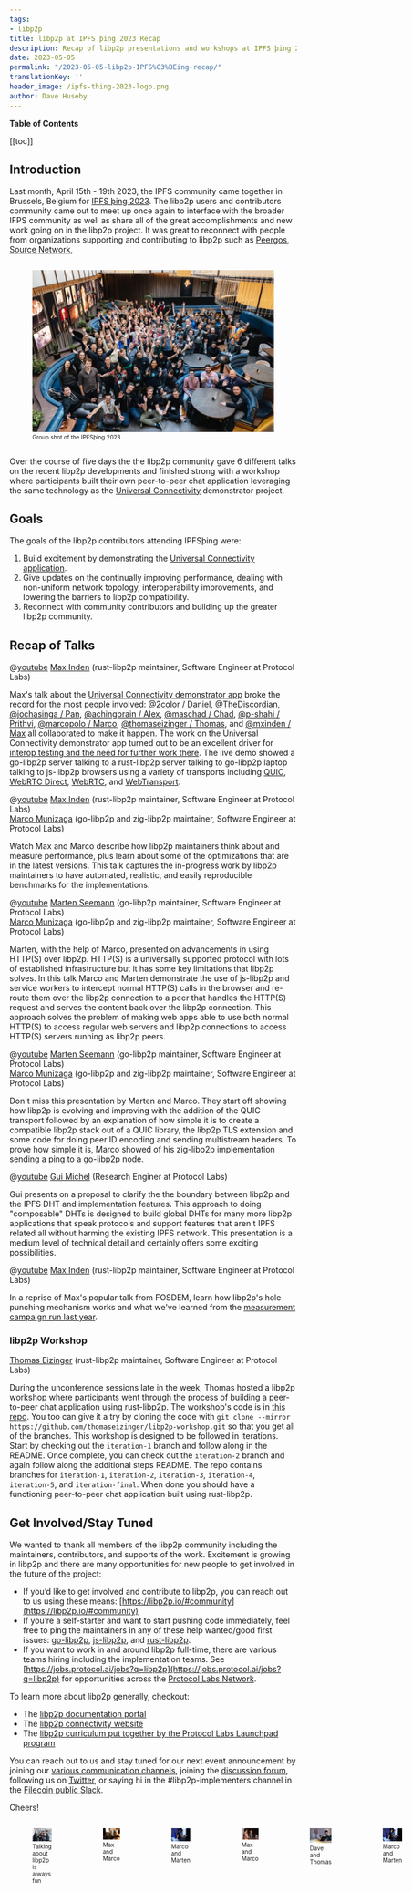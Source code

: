 ```yaml
---
tags:
- libp2p
title: libp2p at IPFS þing 2023 Recap
description: Recap of libp2p presentations and workshops at IPFS þing 2023
date: 2023-05-05
permalink: "/2023-05-05-libp2p-IPFS%C3%BEing-recap/"
translationKey: ''
header_image: /ipfs-thing-2023-logo.png
author: Dave Huseby
---
```


**Table of Contents**

[[toc]]

## Introduction

Last month, April 15th - 19th 2023, the IPFS community came together in Brussels, Belgium for [IPFS þing 2023](https://blog.ipfs.tech/2023-ipfs-thing-recap/). The libp2p users and contributors community came out to meet up once again to interface with the broader IFPS community as well as share all of the great accomplishments and new work going on in the libp2p project. It was great to reconnect with people from organizations supporting and contributing to libp2p such as [Peergos](https://peergos.org/), [Source Network](https://source.network/), 

<div class="container" style="display:flex; column-gap:10px;">
    <figure>
        <img src="../assets/ipfs-thing-2023-03.jpg"  width="100%">
        <figcaption style="font-size:x-small;">Group shot of the IPFSþing 2023</a>
        </figcaption>
    </figure>
</div>

Over the course of five days the the libp2p community gave 6 different talks on the recent libp2p developments and finished strong with a workshop where participants built their own peer-to-peer chat application leveraging the same technology as the [Universal Connectivity](https://github.com/libp2p/universal-connectivity) demonstrator project.

## Goals

The goals of the libp2p contributors attending IPFSþing were:

1. Build excitement by demonstrating the [Universal Connectivity application](https://github.com/libp2p/universal-connectivity).
2. Give updates on the continually improving performance, dealing with non-uniform network topology, interoperability improvements, and lowering the barriers to libp2p compatibility.
3. Reconnect with community contributors and building up the greater libp2p community.

## Recap of Talks

@[youtube](4v-iIB0C9_8)
[Max Inden](https://github.com/mxinden) (rust-libp2p maintainer, Software Engineer at Protocol Labs)

Max's talk about the [Universal Connectivity demonstrator app](https://github.com/libp2p/universal-connectivity) broke the record for the most people involved: [@2color / Daniel](https://github.com/2color), [@TheDiscordian](https://github.com/TheDiscordian), [@jochasinga / Pan](https://github.com/jochasinga), [@achingbrain / Alex](https://github.com/achingbrain), [@maschad / Chad](https://github.com/maschad), [@p-shahi / Prithvi](https://github.com/p-shahi), [@marcopolo / Marco](https://github.com/marcopolo), [@thomaseizinger / Thomas](https://github.com/thomaseizinger), and [@mxinden / Max](https://github.com/mxinden) all collaborated to make it happen. The work on the Universal Connectivity demonstrator app turned out to be an excellent driver for [interop testing and the need for further work there](https://github.com/libp2p/test-plans). The live demo showed a go-libp2p server talking to a rust-libp2p server talking to go-libp2p laptop talking to js-libp2p browsers using a variety of transports including [QUIC](https://github.com/libp2p/specs/tree/master/quic), [WebRTC Direct](https://github.com/libp2p/specs/blob/master/webrtc/webrtc-direct.md), [WebRTC](https://github.com/libp2p/specs/blob/master/webrtc/webrtc.md), and [WebTransport](https://github.com/libp2p/specs/tree/master/webtransport).

@[youtube](2h9jth3nvJw)
[Max Inden](https://github.com/mxinden) (rust-libp2p maintainer, Software Engineer at Protocol Labs)<br>
[Marco Munizaga](https://github.com/marcopolo) (go-libp2p and zig-libp2p maintainer, Software Engineer at Protocol Labs)

Watch Max and Marco describe how libp2p maintainers think about and measure performance, plus learn about some of the optimizations that are in the latest versions. This talk captures the in-progress work by libp2p maintainers to have automated, realistic, and easily reproducible benchmarks for the implementations.

@[youtube](Ixyo1G2tJZE)
[Marten Seemann](https://github.com/marten-seemann) (go-libp2p maintainer, Software Engineer at Protocol Labs)<br>
[Marco Munizaga](https://github.com/marcopolo) (go-libp2p and zig-libp2p maintainer, Software Engineer at Protocol Labs)

Marten, with the help of Marco, presented on advancements in using HTTP(S) over libp2p. HTTP(S) is a universally supported protocol with lots of established infrastructure but it has some key limitations that libp2p solves. In this talk Marco and Marten demonstrate the use of js-libp2p and service workers to intercept normal HTTP(S) calls in the browser and re-route them over the libp2p connection to a peer that handles the HTTP(S) request and serves the content back over the libp2p connection. This approach solves the problem of making web apps able to use both normal HTTP(S) to access regular web servers and libp2p connections to access HTTP(S) servers running as libp2p peers.

@[youtube](aDHymXQJ4bs)
[Marten Seemann](https://github.com/marten-seemann) (go-libp2p maintainer, Software Engineer at Protocol Labs)<br>
[Marco Munizaga](https://github.com/marcopolo) (go-libp2p and zig-libp2p maintainer, Software Engineer at Protocol Labs)

Don't miss this presentation by Marten and Marco. They start off showing how libp2p is evolving and improving with the addition of the QUIC transport followed by an explanation of how simple it is to create a compatible libp2p stack out of a QUIC library, the libp2p TLS extension and some code for doing peer ID encoding and sending multistream headers. To prove how simple it is, Marco showed of his zig-libp2p implementation sending a ping to a go-libp2p node.

@[youtube](OHrtv1jz2Jc)
[Gui Michel](https://github.com/guillaumemichel) (Research Enginer at Protocol Labs)

Gui presents on a proposal to clarify the the boundary between libp2p and the IPFS DHT and implementation features. This approach to doing "composable" DHTs is designed to build global DHTs for many more libp2p applications that speak protocols and support features that aren't IPFS related all without harming the existing IPFS network. This presentation is a medium level of technical detail and certainly offers some exciting possibilities.

@[youtube](R-ToBsdlEk4)
[Max Inden](https://github.com/mxinden) (rust-libp2p maintainer, Software Engineer at Protocol Labs)

In a reprise of Max's popular talk from FOSDEM, learn how libp2p's hole punching mechanism works and what we've learned from the [measurement campaign run last year](https://discuss.libp2p.io/t/decentralized-nat-hole-punching-measurement-campaign/1616).

### libp2p Workshop
[Thomas Eizinger](https://github.com/thomaseizinger) (rust-libp2p maintainer, Software Engineer at Protocol Labs)

During the unconference sessions late in the week, Thomas hosted a libp2p workshop where participants went through the process of building a peer-to-peer chat application using rust-libp2p. The workshop's code is in [this repo](https://github.com/thomaseizinger/libp2p-workshop.git). You too can give it a try by cloning the code with `git clone --mirror https://github.com/thomaseizinger/libp2p-workshop.git` so that you get all of the branches. This workshop is designed to be followed in iterations. Start by checking out the `iteration-1` branch and follow along in the README. Once complete, you can check out the `iteration-2` branch and again follow along the additional steps README. The repo contains branches for `iteration-1`, `iteration-2`, `iteration-3`, `iteration-4`, `iteration-5`, and `iteration-final`. When done you should have a functioning peer-to-peer chat application built using rust-libp2p.

## Get Involved/Stay Tuned

We wanted to thank all members of the libp2p community including the maintainers, contributors, and supports of the work. Excitement is growing in libp2p and there are many opportunities for new people to get involved in the future of the project:

- If you’d like to get involved and contribute to libp2p, you can reach out to us using these means: [https://libp2p.io/#community](https://libp2p.io/#community)
- If you’re a self-starter and want to start pushing code immediately, feel free to ping the maintainers in any of these help wanted/good first issues: [go-libp2p](https://github.com/libp2p/go-libp2p/issues?q=is%3Aopen+is%3Aissue+label%3A%22good+first+issue%22), [js-libp2p](https://github.com/libp2p/js-libp2p/issues?q=is%3Aopen+is%3Aissue+label%3A%22good+first+issue%22), and [rust-libp2p](https://github.com/libp2p/rust-libp2p/issues?q=is%3Aopen+is%3Aissue+label%3Agetting-started).
- If you want to work in and around libp2p full-time, there are various teams hiring including the implementation teams.  See [https://jobs.protocol.ai/jobs?q=libp2p](https://jobs.protocol.ai/jobs?q=libp2p) for opportunities across the [Protocol Labs Network](https://plnetwork.io/).

To learn more about libp2p generally, checkout:

- The [libp2p documentation portal](https://docs.libp2p.io/)
- The [libp2p connectivity website](https://connectivity.libp2p.io/)
- The [libp2p curriculum put together by the Protocol Labs Launchpad program](https://curriculum.pl-launchpad.io/curriculum/libp2p/introduction/)

You can reach out to us and stay tuned for our next event announcement by joining our [various communication channels](https://libp2p.io/#community), joining the [discussion forum](https://discuss.libp2p.io/), following us on [Twitter](https://twitter.com/libp2p), or saying hi in the #libp2p-implementers channel in the [Filecoin public Slack](http://filecoin.io/slack).

Cheers!

<div class="container" style="display:flex; column-gap:10px;">
    <figure>
        <img src="../assets/ipfs-thing-2023-08.jpg"  width="500">
        <figcaption style="font-size:x-small;">Talking about libp2p is always fun</figcaption>
    </figure>
    <figure>
        <img src="../assets/ipfs-thing-2023-02.jpg" width="500">
        <figcaption style="font-size:x-small;">Max and Marco</figcaption>
    </figure>
    <figure>
        <img src="../assets/ipfs-thing-2023-01.jpg"  width="500">
        <figcaption style="font-size:x-small;">Marco and Marten</figcaption>
    </figure>
    <figure>
        <img src="../assets/ipfs-thing-2023-04.jpg"  width="500">
        <figcaption style="font-size:x-small;">Max and Marco</figcaption>
    </figure>
    <figure>
        <img src="../assets/ipfs-thing-2023-06.jpg"  width="500">
        <figcaption style="font-size:x-small;">Dave and Thomas</figcaption>
    </figure>
    <figure>
        <img src="../assets/ipfs-thing-2023-07.jpg"  width="500">
        <figcaption style="font-size:x-small;">Marco and Marten</figcaption>
    </figure>
</div>

